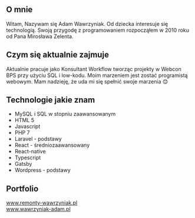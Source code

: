 ## O mnie

Witam,
Nazywam się Adam Wawrzyniak. Od dziecka interesuje się technologią. Swoją przygodę z programowaniem rozpocząłem w 2010 roku od Pana Mirosława Zelenta.

## Czym się aktualnie zajmuje

Aktualnie pracuje jako Konsultant Workflow tworząc projekty w Webcon BPS przy użyciu SQL i low-kodu.
Moim marzeniem jest zostać programistą webowym. Mam nadzieję, że uda mi się spełnić swoje marzenia 😊

## Technologie jakie znam

* MySQL i SQL w stopniu zaawansowanym
* HTML 5
* Javascript
* PHP 7
* Laravel - podstawy
* React - średniozaawansowany
* React-native
* Typescript
* Gatsby
* Wordpress - podstawy

## Portfolio

www.remonty-wawrzyniak.pl \
www.wawrzyniak-adam.pl

